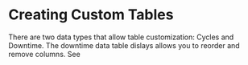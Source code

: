 # Creating Custom Tables

There are two data types that allow table customization: Cycles and Downtime. The downtime data table dislays allows you to reorder and remove columns. See 